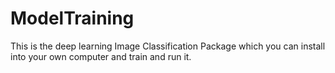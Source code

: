 # ModelTraining
This is the deep learning Image Classification  Package which you can install into your own computer and train and run it.
